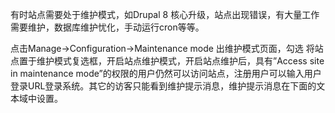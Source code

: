 有时站点需要处于维护模式，如Drupal 8 核心升级，站点出现错误，有大量工作需要维护，数据库维护忧化，手动运行cron等等。

点击Manage->Configuration->Maintenance mode 出维护模式页面，勾选 将站点置于维护模式复选框，开启站点维护模式，开启站点维护后，具有”Access site in maintenance mode”的权限的用户仍然可以访问站点，注册用户可以输入用户登录URL登录系统。其它的访客只能看到维护提示消息，维护提示消息在下面的文本域中设置。